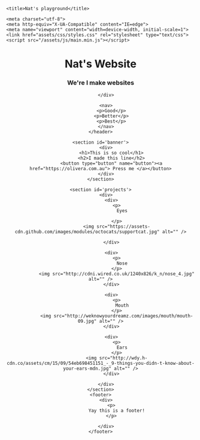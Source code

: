 <!DOCTYPE HTML>
<html>

<head>

    <title>Nat's playground</title>

    <meta charset="utf-8">
    <meta http-equiv="X-UA-Compatible" content="IE=edge">
    <meta name="viewport" content="width=device-width, initial-scale=1">
    <link href="assets/css/styles.css" rel="stylesheet" type="text/css">
    <script src="/assets/js/main.min.js"></script>

</head>

<body>
    <header>
        <div>
            <h1>Nat's Website</h1>
            <h3>We're I make websites</h3>

        </div>

        <nav>
            <p>Good</p>
            <p>Better</p>
            <p>Best</p>
        </nav>
    </header>

    <section id='banner'>
        <div>
            <h1>This is so cool</h1>
            <h2>I made this line</h2>
            <button type="button" name="button"><a href="https://olivera.com.au"> Press me </a></button>
        </div>
    </section>

    <section id='projects'>
        <div>
            <div>
                <p>
                    Eyes

                </p>
                <img src="https://assets-cdn.github.com/images/modules/octocats/supportcat.jpg" alt="" />

            </div>

            <div>
                <p>
                    Nose
                </p>
                <img src="http://cdni.wired.co.uk/1240x826/k_n/nose_4.jpg" alt="" />
            </div>

            <div>
                <p>
                    Mouth
                </p>
                <img src="http://weknowyourdreamz.com/images/mouth/mouth-09.jpg" alt="" />
            </div>

            <div>
                <p>
                    Ears
                </p>
                <img src="http://wdy.h-cdn.co/assets/cm/15/09/54eb698451151_-_9-things-you-didn-t-know-about-your-ears-mdn.jpg" alt="" />
            </div>

        </div>
    </section>
    <footer>
        <div>
            <p>
                Yay this is a footer!
            </p>

        </div>
    </footer>
</body>

</html>

